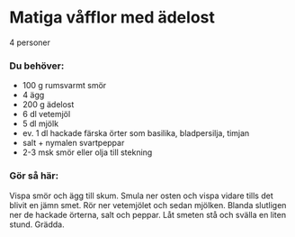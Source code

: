 # Matiga våfflor med ädelost

4 personer

### Du behöver:
* 100 g rumsvarmt smör
* 4 ägg
* 200 g ädelost
* 6 dl vetemjöl
* 5 dl mjölk
* ev. 1 dl hackade färska örter som basilika, bladpersilja, timjan
* salt + nymalen svartpeppar
* 2-3 msk smör eller olja till stekning

### Gör så här:
Vispa smör och ägg till skum. Smula ner osten och vispa vidare tills det blivit en jämn smet. Rör ner vetemjölet och sedan mjölken. Blanda slutligen ner de hackade örterna, salt och peppar. Låt smeten stå och svälla en liten stund. Grädda.
